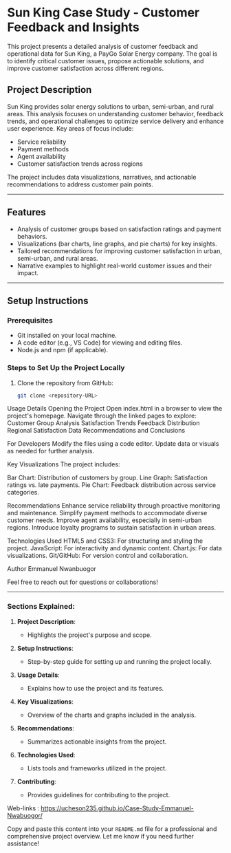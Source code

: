 # Sun King Case Study - Customer Feedback and Insights

This project presents a detailed analysis of customer feedback and operational data for Sun King, a PayGo Solar Energy company. The goal is to identify critical customer issues, propose actionable solutions, and improve customer satisfaction across different regions.

## Project Description

Sun King provides solar energy solutions to urban, semi-urban, and rural areas. This analysis focuses on understanding customer behavior, feedback trends, and operational challenges to optimize service delivery and enhance user experience. Key areas of focus include:
- Service reliability
- Payment methods
- Agent availability
- Customer satisfaction trends across regions

The project includes data visualizations, narratives, and actionable recommendations to address customer pain points.

---

## Features

- Analysis of customer groups based on satisfaction ratings and payment behaviors.
- Visualizations (bar charts, line graphs, and pie charts) for key insights.
- Tailored recommendations for improving customer satisfaction in urban, semi-urban, and rural areas.
- Narrative examples to highlight real-world customer issues and their impact.

---

## Setup Instructions

### Prerequisites
- Git installed on your local machine.
- A code editor (e.g., VS Code) for viewing and editing files.
- Node.js and npm (if applicable).

### Steps to Set Up the Project Locally
1. Clone the repository from GitHub:
   ```bash
   git clone <repository-URL>

Usage Details
Opening the Project
Open index.html in a browser to view the project's homepage.
Navigate through the linked pages to explore:
Customer Group Analysis
Satisfaction Trends
Feedback Distribution
Regional Satisfaction Data
Recommendations and Conclusions

For Developers
Modify the files using a code editor.
Update data or visuals as needed for further analysis.

Key Visualizations
The project includes:

Bar Chart: Distribution of customers by group.
Line Graph: Satisfaction ratings vs. late payments.
Pie Chart: Feedback distribution across service categories.

Recommendations
Enhance service reliability through proactive monitoring and maintenance.
Simplify payment methods to accommodate diverse customer needs.
Improve agent availability, especially in semi-urban regions.
Introduce loyalty programs to sustain satisfaction in urban areas.


Technologies Used
HTML5 and CSS3: For structuring and styling the project.
JavaScript: For interactivity and dynamic content.
Chart.js: For data visualizations.
Git/GitHub: For version control and collaboration.

Author
Emmanuel Nwanbuogor

Feel free to reach out for questions or collaborations!


---

### Sections Explained:
1. **Project Description**:
   - Highlights the project's purpose and scope.
   
2. **Setup Instructions**:
   - Step-by-step guide for setting up and running the project locally.

3. **Usage Details**:
   - Explains how to use the project and its features.

4. **Key Visualizations**:
   - Overview of the charts and graphs included in the analysis.

5. **Recommendations**:
   - Summarizes actionable insights from the project.

6. **Technologies Used**:
   - Lists tools and frameworks utilized in the project.

7. **Contributing**:
   - Provides guidelines for contributing to the project.

Web-links :  https://ucheson235.github.io/Case-Study-Emmanuel-Nwabuogor/


Copy and paste this content into your `README.md` file for a professional and comprehensive project overview. Let me know if you need further assistance!
